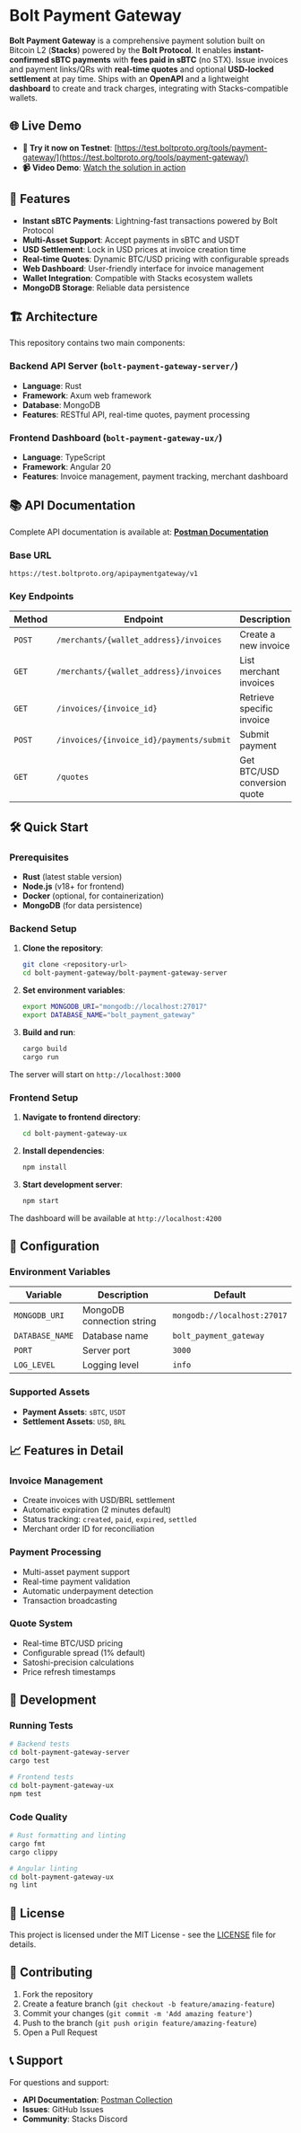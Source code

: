 # Bolt Payment Gateway

**Bolt Payment Gateway** is a comprehensive payment solution built on Bitcoin L2 (**Stacks**) powered by the **Bolt Protocol**. It enables **instant-confirmed sBTC payments** with **fees paid in sBTC** (no STX). Issue invoices and payment links/QRs with **real-time quotes** and optional **USD-locked settlement** at pay time. Ships with an **OpenAPI** and a lightweight **dashboard** to create and track charges, integrating with Stacks-compatible wallets.

## 🌐 Live Demo

- **🚀 Try it now on Testnet**: [https://test.boltproto.org/tools/payment-gateway/](https://test.boltproto.org/tools/payment-gateway/)
- **📹 Video Demo**: [Watch the solution in action](https://youtu.be/6YEIhXs7Bc4)

## 🚀 Features

- **Instant sBTC Payments**: Lightning-fast transactions powered by Bolt Protocol
- **Multi-Asset Support**: Accept payments in sBTC and USDT
- **USD Settlement**: Lock in USD prices at invoice creation time
- **Real-time Quotes**: Dynamic BTC/USD pricing with configurable spreads
- **Web Dashboard**: User-friendly interface for invoice management
- **Wallet Integration**: Compatible with Stacks ecosystem wallets
- **MongoDB Storage**: Reliable data persistence

## 🏗️ Architecture

This repository contains two main components:

### Backend API Server (`bolt-payment-gateway-server/`)
- **Language**: Rust
- **Framework**: Axum web framework
- **Database**: MongoDB
- **Features**: RESTful API, real-time quotes, payment processing

### Frontend Dashboard (`bolt-payment-gateway-ux/`)
- **Language**: TypeScript
- **Framework**: Angular 20
- **Features**: Invoice management, payment tracking, merchant dashboard

## 📚 API Documentation

Complete API documentation is available at:
**[Postman Documentation](https://documenter.getpostman.com/view/281567/2sB3Hkpzji)**

### Base URL
```
https://test.boltproto.org/apipaymentgateway/v1
```

### Key Endpoints

| Method | Endpoint | Description |
|--------|----------|-------------|
| `POST` | `/merchants/{wallet_address}/invoices` | Create a new invoice |
| `GET` | `/merchants/{wallet_address}/invoices` | List merchant invoices |
| `GET` | `/invoices/{invoice_id}` | Retrieve specific invoice |
| `POST` | `/invoices/{invoice_id}/payments/submit` | Submit payment |
| `GET` | `/quotes` | Get BTC/USD conversion quote |

## 🛠️ Quick Start

### Prerequisites

- **Rust** (latest stable version)
- **Node.js** (v18+ for frontend)
- **Docker** (optional, for containerization)
- **MongoDB** (for data persistence)

### Backend Setup

1. **Clone the repository**:
   ```bash
   git clone <repository-url>
   cd bolt-payment-gateway/bolt-payment-gateway-server
   ```

2. **Set environment variables**:
   ```bash
   export MONGODB_URI="mongodb://localhost:27017"
   export DATABASE_NAME="bolt_payment_gateway"
   ```

3. **Build and run**:
   ```bash
   cargo build
   cargo run
   ```

The server will start on `http://localhost:3000`

### Frontend Setup

1. **Navigate to frontend directory**:
   ```bash
   cd bolt-payment-gateway-ux
   ```

2. **Install dependencies**:
   ```bash
   npm install
   ```

3. **Start development server**:
   ```bash
   npm start
   ```

The dashboard will be available at `http://localhost:4200`


## 🔧 Configuration

### Environment Variables

| Variable | Description | Default |
|----------|-------------|---------|
| `MONGODB_URI` | MongoDB connection string | `mongodb://localhost:27017` |
| `DATABASE_NAME` | Database name | `bolt_payment_gateway` |
| `PORT` | Server port | `3000` |
| `LOG_LEVEL` | Logging level | `info` |

### Supported Assets

- **Payment Assets**: `sBTC`, `USDT`
- **Settlement Assets**: `USD`, `BRL`

## 📈 Features in Detail

### Invoice Management
- Create invoices with USD/BRL settlement
- Automatic expiration (2 minutes default)
- Status tracking: `created`, `paid`, `expired`, `settled`
- Merchant order ID for reconciliation

### Payment Processing
- Multi-asset payment support
- Real-time payment validation
- Automatic underpayment detection
- Transaction broadcasting

### Quote System
- Real-time BTC/USD pricing
- Configurable spread (1% default)
- Satoshi-precision calculations
- Price refresh timestamps

## 🧪 Development

### Running Tests
```bash
# Backend tests
cd bolt-payment-gateway-server
cargo test

# Frontend tests
cd bolt-payment-gateway-ux
npm test
```

### Code Quality
```bash
# Rust formatting and linting
cargo fmt
cargo clippy

# Angular linting
cd bolt-payment-gateway-ux
ng lint
```

## 📄 License

This project is licensed under the MIT License - see the [LICENSE](LICENSE) file for details.

## 🤝 Contributing

1. Fork the repository
2. Create a feature branch (`git checkout -b feature/amazing-feature`)
3. Commit your changes (`git commit -m 'Add amazing feature'`)
4. Push to the branch (`git push origin feature/amazing-feature`)
5. Open a Pull Request

## 📞 Support

For questions and support:
- **API Documentation**: [Postman Collection](https://documenter.getpostman.com/view/281567/2sB3Hkpzji)
- **Issues**: GitHub Issues
- **Community**: Stacks Discord